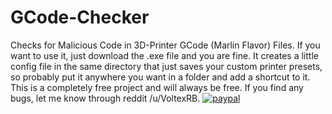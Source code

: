 # GCode-Checker
Checks for Malicious Code in 3D-Printer GCode (Marlin Flavor) Files.
If you want to use it, just download the .exe file and you are fine. It creates a little config file in the same directory that just saves your custom printer presets, so probably put it anywhere you want in a folder and add a shortcut to it.
This is a completely free project and will always be free. If you find any bugs, let me know through reddit /u/VoltexRB.
[![paypal](https://www.paypalobjects.com/en_US/i/btn/btn_donateCC_LG.gif)](https://www.paypal.com/cgi-bin/webscr?cmd=_s-xclick&hosted_button_id=SC2252X6H543S&source=url)
